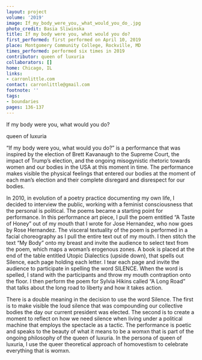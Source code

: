 ```yaml
---
layout: project
volume: '2019'
image: If_my_body_were_you,_what_would_you_do_.jpg
photo_credit: Basia Sliwinska
title: If my body were you, what would you do?
first_performed: first performed on April 10, 2019
place: Montgomery Community College, Rockville, MD
times_performed: performed six times in 2019
contributor: queen of luxuria
collaborators: []
home: Chicago, IL
links:
- carronlittle.com
contact: carronlittle@gmail.com
footnote: ''
tags:
- boundaries
pages: 136-137
---
```



If my body were you, what would you do?

queen of luxuria

“If my body were you, what would you do?” is a performance that was inspired by the election of Brett Kavanaugh to the Supreme Court, the impact of Trump’s election, and the ongoing misogynistic rhetoric towards women and our bodies in the USA at this moment in time. The performance makes visible the physical feelings that entered our bodies at the moment of each man’s election and their complete disregard and disrespect for our bodies.

In 2010, in evolution of a poetry practice documenting my own life, I decided to interview the public, working with a feminist consciousness that the personal is political. The poems became a starting point for performance. In this performance art piece, I pull the poem entitled “A Taste of Honey” out of my mouth that I wrote for Jose Hernandez, who now goes by Rose Hernandez. The visceral textuality of the poem is performed in a facial choreography as I pull the entire text out of my mouth. I then stitch the text “My Body” onto my breast and invite the audience to select text from the poem, which maps a woman’s erogenous zones. A book is placed at the end of the table entitled Utopic Dialectics (upside down), that spells out Silence, each page holding each letter. I tear each page and invite the audience to participate in spelling the word SILENCE. When the word is spelled, I stand with the participants and throw my mouth contraption onto the floor. I then perform the poem for Sylvia Hikins called “A Long Road” that talks about the long road to liberty and how it takes action.

There is a double meaning in the decision to use the word Silence. The first is to make visible the loud silence that was compounding our collective bodies the day our current president was elected. The second is to create a moment to reflect on how we need silence when living under a political machine that employs the spectacle as a tactic. The performance is poetic and speaks to the beauty of what it means to be a womxn that is part of the ongoing philosophy of the queen of luxuria. In the persona of queen of luxuria, I use the queer theoretical approach of homovestism to celebrate everything that is womxn.
